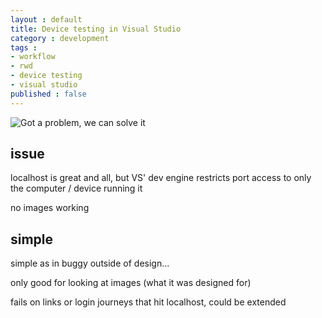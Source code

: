 ```yaml
---
layout : default
title: Device testing in Visual Studio
category : development
tags :
- workflow
- rwd
- device testing
- visual studio
published : false
---
```

![Got a problem, we can solve it](http://www.politicspa.com/wp-content/uploads/2013/01/Problem-Solvers-30-Rock.jpg)

## issue
localhost is great and all, but VS' dev engine restricts port access to only the computer / device running it

no images working

## simple
simple as in buggy outside of design...

only good for looking at images (what it was designed for)

fails on links or login journeys that hit localhost, could be extended